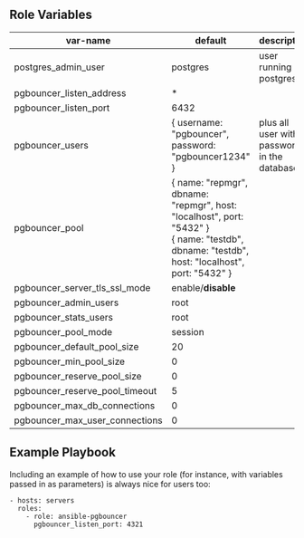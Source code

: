 Role Variables
--------------

| var-name | default | description |
| -------- | ------- | ----------- |
| postgres_admin_user | postgres | user running postgresql |
| pgbouncer_listen_address | \* | |
| pgbouncer_listen_port | 6432 | |
| pgbouncer_users | { username: "pgbouncer", password: "pgbouncer1234" } | plus all user with passwords in the database |
| pgbouncer_pool | { name: "repmgr", dbname: "repmgr", host: "localhost", port: "5432" }<br/>{ name: "testdb", dbname: "testdb", host: "localhost", port: "5432" } ||
| pgbouncer_server_tls_ssl_mode | enable/**disable** | |
| pgbouncer_admin_users | root ||
| pgbouncer_stats_users | root ||
| pgbouncer_pool_mode | session ||
| pgbouncer_default_pool_size | 20 ||
| pgbouncer_min_pool_size | 0 ||
| pgbouncer_reserve_pool_size | 0 ||
| pgbouncer_reserve_pool_timeout | 5 ||
| pgbouncer_max_db_connections | 0 ||
| pgbouncer_max_user_connections | 0 ||

Example Playbook
----------------

Including an example of how to use your role (for instance, with variables passed in as parameters) is always nice for users too:

    - hosts: servers
      roles:
        - role: ansible-pgbouncer
          pgbouncer_listen_port: 4321

